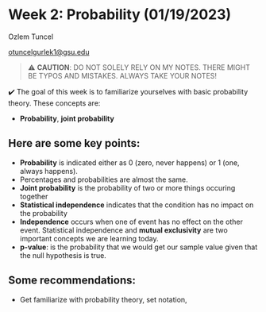 # Week 2: Probability (01/19/2023)
Ozlem Tuncel 

otuncelgurlek1@gsu.edu

> ⚠️ **CAUTION**: DO NOT SOLELY RELY ON MY NOTES. THERE MIGHT BE TYPOS AND MISTAKES. ALWAYS TAKE YOUR NOTES!

✔️ The goal of this week is to familiarize yourselves with basic probability theory. These concepts are:
- **Probability**, **joint probability**

## Here are some key points:
- **Probability** is indicated either as 0 (zero, never happens) or 1 (one, always happens). 
- Percentages and probabilities are almost the same. 
- **Joint probability** is the probability of two or more things occuring together 
- **Statistical independence** indicates that the condition has no impact on the probability
- **Independence** occurs when one of event has no effect on the other event. Statistical independence and **mutual exclusivity** are two important concepts we are learning today. 
- **p-value**: is the probability that we would get our sample value given that the null hypothesis is true. 

## Some recommendations: 
-  Get familiarize with probability theory, set notation, 
